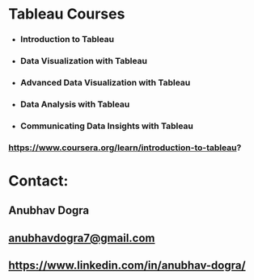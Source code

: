 # Tableau Courses

- ### Introduction to Tableau
- ### Data Visualization with Tableau
- ### Advanced Data Visualization with Tableau
- ### Data Analysis with Tableau
- ### Communicating Data Insights with Tableau

### https://www.coursera.org/learn/introduction-to-tableau?

# Contact:

## Anubhav Dogra

## anubhavdogra7@gmail.com

## https://www.linkedin.com/in/anubhav-dogra/

